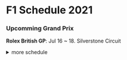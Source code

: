 # F1 Schedule 2021

### Upcomming Grand Prix

**Rolex British GP**: Jul 16 ~ 18. Silverstone Circuit

<details>
<summary>more schedule</summary>

| DATE | RACE | CIRCUIT | WINNER/LIGHTS OUT  |
|---|---|---|---|
| Mar 26 - 28  | Bahrain GP | Bahrain International Circuit | L. Hamilton  |
| Apr 16 - 18  | Emilia Romagna GP | Autodromo Enzo e Dino Ferrari | M. Verstappen  |
| Apr 30 - May 2  | Portuguese GP | Autódromo Internacional Do Algarve | L. Hamilton  |
| May 7 - 9  | Spanish GP | Circuit de Barcelona-Catalunya | L. Hamilton  |
| May 20 - 23  | Monaco GP | Circuit de Monaco | M. Verstappen  |
| Jun 4 - 6  | Socar Azerbaijan GP | Baku City Circuit | S. Pérez  |
| Jun 18 - 20  | French GP | Circuit Paul Ricard | M. Verstappen  |
| Jun 25 - 27  | Austrian GP | Red Bull Ring | M. Verstappen  |
| Jul 2 - 4  | Austrian GP 2 | Red Bull Ring | M. Verstappen  |
| **Jul 16 - 18**  | **Rolex British GP** | **Silverstone Circuit** | **Jul 18 - 11:00 pm**  |
| Jul 30 - Aug 1  | Hungarian GP | Hungaroring | Aug 1 - 10:00 pm  |
| Aug 27 - 29  | Belgian GP | Circuit de Spa-Francorchamps | Aug 29 - 10:00 pm  |
| Sep 3 - 5  | Netherlands GP | Circuit Park Zandvoort | Sep 5 - 10:00 pm  |
| Sep 10 - 12  | Italian GP | Autodromo Nazionale Monza | Sep 12 - 10:00 pm  |
| Sep 24 - 26  | Russian GP | Sochi Autodrom | Sep 26 - 8:00 pm |
| Oct 1 - 3  | Turkish GP | Istanbul Racing Circuit | Oct 3 - 7:10 pm  |
| Oct 8 - 10  | Japanese GP | Suzuka International Racing Course | Oct 10 - 2:00 pm  |
| Oct 22 - 24  | United States GP | Circuit of the Americas | Oct 25 - 4:00 am  |
| Oct 29 - 31  | Mexican GP | Autodromo Hermanos Rodriguez | Nov 1 - 4:00 am  |
| Nov 5 - 7  | Brazilian GP | Autodromo Jose Carlos Pace | Nov 8 - 1:00 am  |
| Nov 19 - 21  | Australian GP | Melbourne Grand Prix Circuit | Canceled  |
| Dec 3 - 5  | Saudi Arabian GP | Jeddah Street Circuit | Dec 6 - 1:00 am  |
| Dec 10 - 12  | Etihad Airways Abu Dhabi GP |Yas Marina Circuit | Dec 12 - 10:00 pm |

</details>
